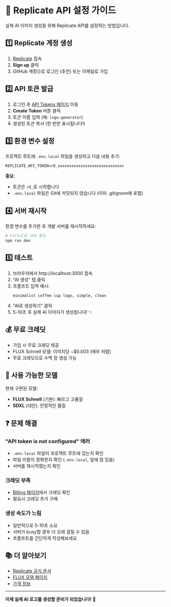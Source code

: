 # 🚀 Replicate API 설정 가이드

실제 AI 이미지 생성을 위해 Replicate API를 설정하는 방법입니다.

## 1️⃣ Replicate 계정 생성

1. [Replicate](https://replicate.com) 접속
2. **Sign up** 클릭
3. GitHub 계정으로 로그인 (추천) 또는 이메일로 가입

## 2️⃣ API 토큰 발급

1. 로그인 후 [API Tokens 페이지](https://replicate.com/account/api-tokens) 이동
2. **Create Token** 버튼 클릭
3. 토큰 이름 입력 (예: `logo-generator`)
4. 생성된 토큰 복사 (한 번만 표시됩니다!)

## 3️⃣ 환경 변수 설정

프로젝트 루트에 `.env.local` 파일을 생성하고 다음 내용 추가:

```env
REPLICATE_API_TOKEN=r8_xxxxxxxxxxxxxxxxxxxxxxxxxxxxx
```

**중요**: 
- 토큰은 `r8_`로 시작합니다
- `.env.local` 파일은 Git에 커밋되지 않습니다 (이미 .gitignore에 포함)

## 4️⃣ 서버 재시작

환경 변수를 추가한 후 개발 서버를 재시작하세요:

```powershell
# Ctrl+C로 서버 중지
npm run dev
```

## 5️⃣ 테스트

1. 브라우저에서 http://localhost:3000 접속
2. "AI 생성" 탭 클릭
3. 프롬프트 입력 예시:
   ```
   minimalist coffee cup logo, simple, clean
   ```
4. "AI로 생성하기" 클릭
5. 5-10초 후 실제 AI 이미지가 생성됩니다! ✨

## 💰 무료 크레딧

- 가입 시 무료 크레딧 제공
- FLUX Schnell 모델: 이미지당 ~$0.003 (매우 저렴)
- 무료 크레딧으로 수백 장 생성 가능

## 🎨 사용 가능한 모델

현재 구현된 모델:
- **FLUX Schnell** (기본): 빠르고 고품질
- **SDXL** (대안): 안정적인 품질

## ❓ 문제 해결

### "API token is not configured" 에러
- `.env.local` 파일이 프로젝트 루트에 있는지 확인
- 파일 이름이 정확한지 확인 (`.env.local`, 앞에 점 있음)
- 서버를 재시작했는지 확인

### 크레딧 부족
- [Billing 페이지](https://replicate.com/account/billing)에서 크레딧 확인
- 필요시 크레딧 추가 구매

### 생성 속도가 느림
- 일반적으로 5-10초 소요
- 서버가 busy할 경우 더 오래 걸릴 수 있음
- 프롬프트를 간단하게 작성해보세요

## 📚 더 알아보기

- [Replicate 공식 문서](https://replicate.com/docs)
- [FLUX 모델 페이지](https://replicate.com/black-forest-labs/flux-schnell)
- [가격 정보](https://replicate.com/pricing)

---

**이제 실제 AI 로고를 생성할 준비가 되었습니다!** 🎉

